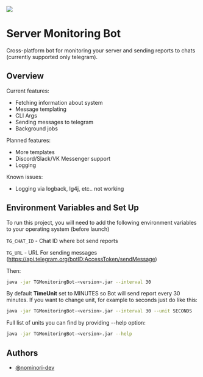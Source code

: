 ![](https://github.com/nominori-dev/TGMonitoringBot/banner.png)

# Server Monitoring Bot

Cross-platform bot for monitoring your server and sending reports to chats (currently supported only
telegram). 

## Overview

Current features:
* Fetching information about system
* Message templating
* CLI Args
* Sending messages to telegram
* Background jobs 

Planned features:
* More templates
* Discord/Slack/VK Messenger support
* Logging


Known issues:
* Logging via logback, lg4j, etc.. not working


## Environment Variables and Set Up

To run this project, you will need to add the following environment variables to your
operating system (before launch)

`TG_CHAT_ID` - Chat ID where bot send reports

`TG_URL` - URL For sending messages (https://api.telegram.org/botID:AccessToken/sendMessage)

Then:

```bash
java -jar TGMonitoringBot-<version>.jar --interval 30
```

By default **TimeUnit** set to MINUTES so Bot will send report every 30 minutes.
If you want to change unit, for example to seconds just do like this:

```bash
java -jar TGMonitoringBot-<version>.jar --interval 30 --unit SECONDS
```

Full list of units you can find by providing --help option:
```bash
java -jar TGMonitoringBot-<version>.jar --help
```

## Authors

- [@nominori-dev](https://www.github.com/nominori-dev)

